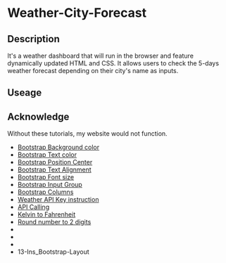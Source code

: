 # Weather-City-Forecast

## Description
It's a weather dashboard that will run in the browser and feature dynamically updated HTML and CSS. It allows users to check the 5-days weather forecast depending on their city's name as inputs.

## Useage


## Acknowledge
Without these tutorials, my website would not function.

* [Bootstrap Background color](https://getbootstrap.com/docs/5.3/utilities/background/#background-color)
* [Bootstrap Text color](https://getbootstrap.com/docs/5.3/utilities/colors/)
* [Bootstrap Position Center](https://getbootstrap.com/docs/5.3/utilities/position/#center-elements)
* [Bootstrap Text Alignment](https://getbootstrap.com/docs/5.3/components/card/#text-alignment)
* [Bootstrap Font size](https://getbootstrap.com/docs/5.3/utilities/text/#font-size)
* [Bootstrap Input Group](https://getbootstrap.com/docs/5.3/forms/input-group/#basic-example)
* [Bootstrap Columns](https://getbootstrap.com/docs/5.3/layout/columns/)
* [Weather API Key instruction](https://coding-boot-camp.github.io/full-stack/apis/how-to-use-api-keys)
* [API Calling](https://openweathermap.org/current#name)
* [Kelvin to Fahrenheit](https://www.w3schools.com/howto/howto_js_temperature_converter.asp)
* [Round number to 2 digits](https://timmousk.com/blog/javascript-round-to-2-decimal-places/)
* []()
* []()
* []()
* 13-Ins_Bootstrap-Layout
